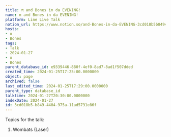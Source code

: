 ```yaml
---
title: π and Bones in da EVENING!
name: π and Bones in da EVENING!
platform: Line Live Talk
notion_url: https://www.notion.so/and-Bones-in-da-EVENING-3cd018b5b8494404975a11ad5731e86f
hosts:
- π
- Bones
tags:
- Talk
- 2024-01-27
- π
- Bones
parent_database_id: e9339446-880f-4ef0-8ad7-8ad1f507dded
created_time: 2024-01-25T17:25:00.0000000
object: page
archived: false
last_edited_time: 2024-01-25T17:29:00.0000000
parent_type: database_id
talktime: 2024-01-27T20:30:00.0000000
indexDate: 2024-01-27
id: 3cd018b5-b849-4404-975a-11ad5731e86f
---
```


Topics for the talk:
1. Wombats (Laser)


























